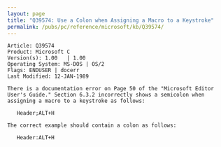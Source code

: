 ```yaml
---
layout: page
title: "Q39574: Use a Colon when Assigning a Macro to a Keystroke"
permalink: /pubs/pc/reference/microsoft/kb/Q39574/
---
```


	Article: Q39574
	Product: Microsoft C
	Version(s): 1.00   | 1.00
	Operating System: MS-DOS | OS/2
	Flags: ENDUSER | docerr
	Last Modified: 12-JAN-1989
	
	There is a documentation error on Page 50 of the "Microsoft Editor
	User's Guide." Section 6.3.2 incorrectly shows a semicolon when
	assigning a macro to a keystroke as follows:
	
	   Header;ALT+H
	
	The correct example should contain a colon as follows:
	
	   Header:ALT+H

